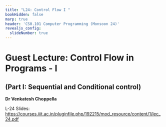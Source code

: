 ```yaml
---
title: "L24: Control Flow I "
bookHidden: false
marp: true
header: 'CS0.101 Computer Programming (Monsoon 24)'
revealjs_config:
  slideNumber: true
---
```

# Guest Lecture: Control Flow in Programs - I
## (Part I: Sequential and Conditional control)

__Dr Venkatesh Choppella__ 


L-24 Slides: https://courses.iiit.ac.in/pluginfile.php/192215/mod_resource/content/1/lec_24.pdf 